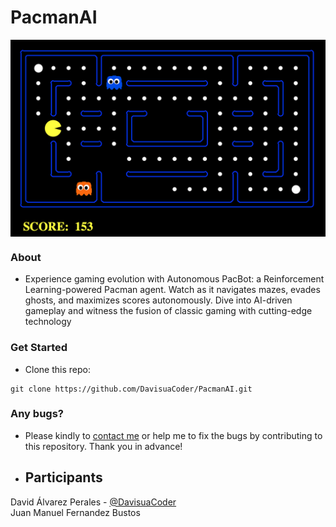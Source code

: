 # PacmanAI
<center><img src="PACMAN.png" align="center"/></center>

### About
- Experience gaming evolution with Autonomous PacBot: a Reinforcement Learning-powered Pacman agent. Watch as it navigates mazes, evades ghosts, and maximizes scores autonomously. Dive into AI-driven gameplay and witness the fusion of classic gaming with cutting-edge technology

### Get Started

- Clone this repo:
```
git clone https://github.com/DavisuaCoder/PacmanAI.git
```

### Any bugs?
- Please kindly to [contact me](https://github.com/DavisuaCoder) or help me to fix the bugs by contributing to this repository. Thank you in advance!

- ## Participants
David Álvarez Perales - [@DavisuaCoder](https://github.com/DavisuaCoder)  
Juan Manuel Fernandez Bustos


